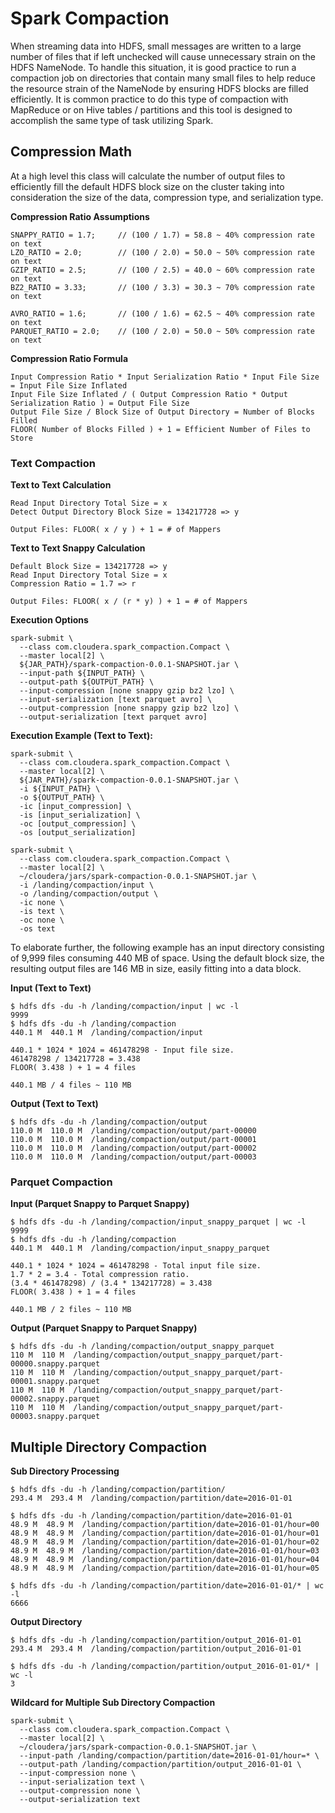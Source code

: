 # Spark Compaction
When streaming data into HDFS, small messages are written to a large number of files that if left unchecked will cause unnecessary strain on the HDFS NameNode.  To handle this situation, it is good practice to run a compaction job on directories that contain many small files to help reduce the resource strain of the NameNode by ensuring HDFS blocks are filled efficiently.  It is common practice to do this type of compaction with MapReduce or on Hive tables / partitions and this tool is designed to accomplish the same type of task utilizing Spark.


## Compression Math

At a high level this class will calculate the number of output files to efficiently fill the default HDFS block size on the cluster taking into consideration the size of the data, compression type, and serialization type.

**Compression Ratio Assumptions**
```vim
SNAPPY_RATIO = 1.7;     // (100 / 1.7) = 58.8 ~ 40% compression rate on text
LZO_RATIO = 2.0;        // (100 / 2.0) = 50.0 ~ 50% compression rate on text
GZIP_RATIO = 2.5;       // (100 / 2.5) = 40.0 ~ 60% compression rate on text
BZ2_RATIO = 3.33;       // (100 / 3.3) = 30.3 ~ 70% compression rate on text

AVRO_RATIO = 1.6;       // (100 / 1.6) = 62.5 ~ 40% compression rate on text
PARQUET_RATIO = 2.0;    // (100 / 2.0) = 50.0 ~ 50% compression rate on text
```

**Compression Ratio Formula**
```vim
Input Compression Ratio * Input Serialization Ratio * Input File Size = Input File Size Inflated
Input File Size Inflated / ( Output Compression Ratio * Output Serialization Ratio ) = Output File Size
Output File Size / Block Size of Output Directory = Number of Blocks Filled
FLOOR( Number of Blocks Filled ) + 1 = Efficient Number of Files to Store
```


### Text Compaction

**Text to Text Calculation**
```vim
Read Input Directory Total Size = x
Detect Output Directory Block Size = 134217728 => y

Output Files: FLOOR( x / y ) + 1 = # of Mappers
```

**Text to Text Snappy Calculation**
```vim
Default Block Size = 134217728 => y
Read Input Directory Total Size = x
Compression Ratio = 1.7 => r

Output Files: FLOOR( x / (r * y) ) + 1 = # of Mappers
```


**Execution Options**

```vim
spark-submit \
  --class com.cloudera.spark_compaction.Compact \
  --master local[2] \
  ${JAR_PATH}/spark-compaction-0.0.1-SNAPSHOT.jar \
  --input-path ${INPUT_PATH} \
  --output-path ${OUTPUT_PATH} \
  --input-compression [none snappy gzip bz2 lzo] \
  --input-serialization [text parquet avro] \
  --output-compression [none snappy gzip bz2 lzo] \
  --output-serialization [text parquet avro]
```

**Execution Example (Text to Text):**

```vim
spark-submit \
  --class com.cloudera.spark_compaction.Compact \
  --master local[2] \
  ${JAR_PATH}/spark-compaction-0.0.1-SNAPSHOT.jar \
  -i ${INPUT_PATH} \
  -o ${OUTPUT_PATH} \
  -ic [input_compression] \
  -is [input_serialization] \
  -oc [output_compression] \
  -os [output_serialization]

spark-submit \
  --class com.cloudera.spark_compaction.Compact \
  --master local[2] \
  ~/cloudera/jars/spark-compaction-0.0.1-SNAPSHOT.jar \
  -i /landing/compaction/input \
  -o /landing/compaction/output \
  -ic none \
  -is text \
  -oc none \
  -os text
```

To elaborate further, the following example has an input directory consisting of 9,999 files consuming 440 MB of space.  Using the default block size, the resulting output files are 146 MB in size, easily fitting into a data block.

**Input (Text to Text)**
```vim
$ hdfs dfs -du -h /landing/compaction/input | wc -l
9999
$ hdfs dfs -du -h /landing/compaction
440.1 M  440.1 M  /landing/compaction/input

440.1 * 1024 * 1024 = 461478298 - Input file size.
461478298 / 134217728 = 3.438
FLOOR( 3.438 ) + 1 = 4 files

440.1 MB / 4 files ~ 110 MB
```

**Output (Text to Text)**
```vim
$ hdfs dfs -du -h /landing/compaction/output
110.0 M  110.0 M  /landing/compaction/output/part-00000
110.0 M  110.0 M  /landing/compaction/output/part-00001
110.0 M  110.0 M  /landing/compaction/output/part-00002
110.0 M  110.0 M  /landing/compaction/output/part-00003
```


### Parquet Compaction

**Input (Parquet Snappy to Parquet Snappy)**
```vim
$ hdfs dfs -du -h /landing/compaction/input_snappy_parquet | wc -l
9999
$ hdfs dfs -du -h /landing/compaction
440.1 M  440.1 M  /landing/compaction/input_snappy_parquet

440.1 * 1024 * 1024 = 461478298 - Total input file size.
1.7 * 2 = 3.4 - Total compression ratio.
(3.4 * 461478298) / (3.4 * 134217728) = 3.438
FLOOR( 3.438 ) + 1 = 4 files

440.1 MB / 2 files ~ 110 MB
```

**Output (Parquet Snappy to Parquet Snappy)**
```vim
$ hdfs dfs -du -h /landing/compaction/output_snappy_parquet
110 M  110 M  /landing/compaction/output_snappy_parquet/part-00000.snappy.parquet
110 M  110 M  /landing/compaction/output_snappy_parquet/part-00001.snappy.parquet
110 M  110 M  /landing/compaction/output_snappy_parquet/part-00002.snappy.parquet
110 M  110 M  /landing/compaction/output_snappy_parquet/part-00003.snappy.parquet
```



## Multiple Directory Compaction

**Sub Directory Processing**
```vim
$ hdfs dfs -du -h /landing/compaction/partition/
293.4 M  293.4 M  /landing/compaction/partition/date=2016-01-01

$ hdfs dfs -du -h /landing/compaction/partition/date=2016-01-01
48.9 M  48.9 M  /landing/compaction/partition/date=2016-01-01/hour=00
48.9 M  48.9 M  /landing/compaction/partition/date=2016-01-01/hour=01
48.9 M  48.9 M  /landing/compaction/partition/date=2016-01-01/hour=02
48.9 M  48.9 M  /landing/compaction/partition/date=2016-01-01/hour=03
48.9 M  48.9 M  /landing/compaction/partition/date=2016-01-01/hour=04
48.9 M  48.9 M  /landing/compaction/partition/date=2016-01-01/hour=05

$ hdfs dfs -du -h /landing/compaction/partition/date=2016-01-01/* | wc -l
6666
```

**Output Directory**
```vim
$ hdfs dfs -du -h /landing/compaction/partition/output_2016-01-01
293.4 M  293.4 M  /landing/compaction/partition/output_2016-01-01

$ hdfs dfs -du -h /landing/compaction/partition/output_2016-01-01/* | wc -l
3
```

**Wildcard for Multiple Sub Directory Compaction**
```vim
spark-submit \
  --class com.cloudera.spark_compaction.Compact \
  --master local[2] \
  ~/cloudera/jars/spark-compaction-0.0.1-SNAPSHOT.jar \
  --input-path /landing/compaction/partition/date=2016-01-01/hour=* \
  --output-path /landing/compaction/partition/output_2016-01-01 \
  --input-compression none \
  --input-serialization text \
  --output-compression none \
  --output-serialization text
```
